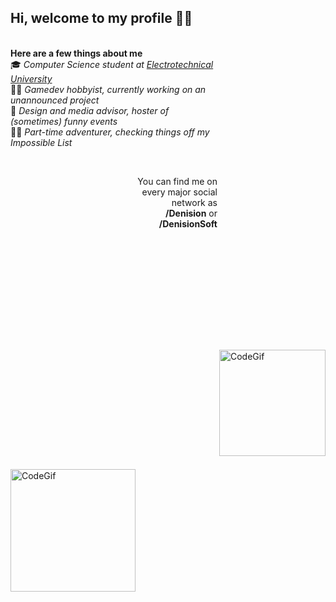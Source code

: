 ## Hi, welcome to my profile 🙋‍♂️
<a><img src="https://i.imgur.com/U9xUb9m.gif" alt="CodeGif" align="right" width="170" height="170" vspace="500"></a></br>
**Here are a few things about me**</br>
🎓 *Computer Science student at [Electrotechnical University](https://etu.ru/en)*</br>
🐱‍💻 *Gamedev hobbyist, currently working on an unannounced project* </br>
🎉 *Design and media advisor, hoster of (sometimes) funny events* </br>
🚴‍♂️ *Part-time adventurer, checking things off my Impossible List* </br>

<a><img src="https://i.imgur.com/BPtdQwY.gif" alt="CodeGif" align="left" width="200" height="196" vspace="500"></a></br>
<p align="right">You can find me on every major social network as <b>/Denision</b> or <b>/DenisionSoft</b></p>
